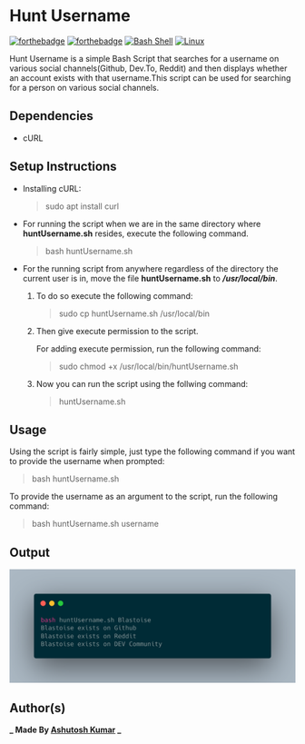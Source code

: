 # Hunt Username

[![forthebadge](https://forthebadge.com/images/badges/built-with-love.svg)](https://forthebadge.com)
[![forthebadge](https://forthebadge.com/images/badges/open-source.svg)](https://forthebadge.com)
[![Bash Shell](https://img.shields.io/static/v1?label=MADE%20WITH&message=BASH&color=red&style=for-the-badge&logo=gnu-bash)](https://shields.io/)
[![Linux](https://img.shields.io/static/v1?label=MADE%20FOR&message=LINUX&color=red&style=for-the-badge&logo=linux)](https://shields.io/)

Hunt Username is a simple Bash Script that searches for a username on various social channels(Github, Dev.To, Reddit) and then displays whether an account exists with that username.This script can be used for searching for a person on various social channels.

## Dependencies

- cURL

## Setup Instructions

- Installing cURL:

  > sudo apt install curl

- For running the script when we are in the same directory where **huntUsername.sh** resides, execute the following command.

  > bash huntUsername.sh

- For the running script from anywhere regardless of the directory the current user is in, move the file **huntUsername.sh** to **_/usr/local/bin_**.

  1. To do so execute the following command:

     > sudo cp huntUsername.sh /usr/local/bin

  2. Then give execute permission to the script.

     For adding execute permission, run the following command:

     > sudo chmod +x /usr/local/bin/huntUsername.sh

  3. Now you can run the script using the follwing command:

     > huntUsername.sh

## Usage

Using the script is fairly simple, just type the following command if you want to provide the username when prompted:

> bash huntUsername.sh

To provide the username as an argument to the script, run the following command:

> bash huntUsername.sh username

## Output

![sample-output](sample-output.png)

## Author(s)

**_ Made By [Ashutosh Kumar](https://github.com/Blastoise) _**
